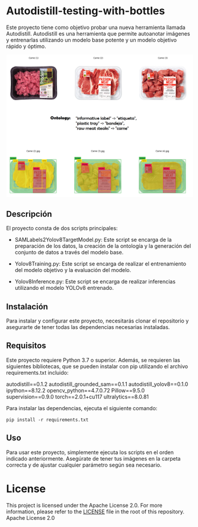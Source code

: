 # Autodistill-testing-with-bottles
Este proyecto tiene como objetivo probar una nueva herramienta llamada Autodistill. Autodistill es una herramienta que permite autoanotar imágenes y entrenarlas utilizando un modelo base potente y un modelo objetivo rápido y óptimo.


![Ejemplo: Bandejas de Carne](Screenshots/image_ontology.png)

## Descripción
El proyecto consta de dos scripts principales:

- SAMLabels2Yolov8TargetModel.py: Este script se encarga de la preparación de los datos, la creación de la ontología y la generación del conjunto de datos a través del modelo base.

- Yolov8Training.py: Este script se encarga de realizar el entrenamiento del modelo objetivo y la evaluación del modelo.

- Yolov8Inference.py: Este script se encarga de realizar inferencias utilizando el modelo YOLOv8 entrenado.

## Instalación
Para instalar y configurar este proyecto, necesitarás clonar el repositorio y asegurarte de tener todas las dependencias necesarias instaladas.

## Requisitos
Este proyecto requiere Python 3.7 o superior. Además, se requieren las siguientes bibliotecas, que se pueden instalar con pip utilizando el archivo requirements.txt incluido:

autodistill==0.1.2
autodistill_grounded_sam==0.1.1
autodistill_yolov8==0.1.0
ipython==8.12.2
opencv_python==4.7.0.72
Pillow==9.5.0
supervision==0.9.0
torch==2.0.1+cu117
ultralytics==8.0.81

Para instalar las dependencias, ejecuta el siguiente comando:

```
pip install -r requirements.txt
```

## Uso
Para usar este proyecto, simplemente ejecuta los scripts en el orden indicado anteriormente. Asegúrate de tener tus imágenes en la carpeta correcta y de ajustar cualquier parámetro según sea necesario.

# License

This project is licensed under the Apache License 2.0. For more information, please refer to the [LICENSE](LICENSE) file in the root of this repository.
Apache License 2.0